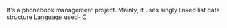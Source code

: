 It's a phonebook management project.
Mainly, it uses singly linked list data structure
Language used- C
